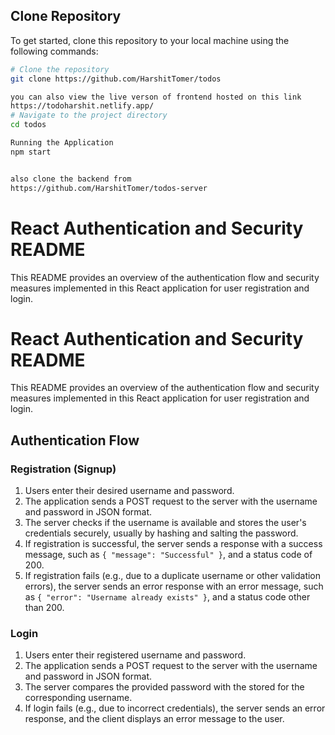 ## Clone Repository

To get started, clone this repository to your local machine using the following commands:

```bash
# Clone the repository
git clone https://github.com/HarshitTomer/todos

you can also view the live verson of frontend hosted on this link
https://todoharshit.netlify.app/
# Navigate to the project directory
cd todos

Running the Application
npm start


also clone the backend from 
https://github.com/HarshitTomer/todos-server
```

# React Authentication and Security README

This README provides an overview of the authentication flow and security measures implemented in this React application for user registration and login.


# React Authentication and Security README

This README provides an overview of the authentication flow and security measures implemented in this React application for user registration and login.

## Authentication Flow

### Registration (Signup)

1. Users enter their desired username and password.
2. The application sends a POST request to the server with the username and password in JSON format.
3. The server checks if the username is available and stores the user's credentials securely, usually by hashing and salting the password.
4. If registration is successful, the server sends a response with a success message, such as `{ "message": "Successful" }`, and a status code of 200.
5. If registration fails (e.g., due to a duplicate username or other validation errors), the server sends an error response with an error message, such as `{ "error": "Username already exists" }`, and a status code other than 200.

### Login

1. Users enter their registered username and password.
2. The application sends a POST request to the server with the username and password in JSON format.
3. The server compares the provided password with the stored for the corresponding username.
4. If login fails (e.g., due to incorrect credentials), the server sends an error response, and the client displays an error message to the user.


